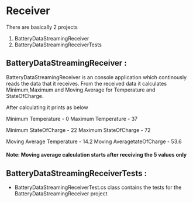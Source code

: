 # Receiver

There are basically 2 projects

1. BatteryDataStreamingReceiver
2. BatteryDataStreamingReceiverTests

## BatteryDataStreamingReceiver :

BatteryDataStreamingReceiver is an console application which continously reads the data that it
receives.
From the received data it calculates Minimum,Maximum and Moving Average for Temperature and StateOfCharge. 

After calculating it prints as below

Minimum Temperature - 0 Maximum Temperature - 37

Minimum StateOfCharge - 22 Maximum StateOfCharge - 72

Moving Average Temperature - 14.2 Moving AveragetateOfCharge - 53.6


#### **Note: Moving average calculation starts after receiving the 5 values only**

## BatteryDataStreamingReceiverTests :
- BatteryDataStreamingReceiverTest.cs class contains the tests for the BatteryDataStreamingReceiver project
